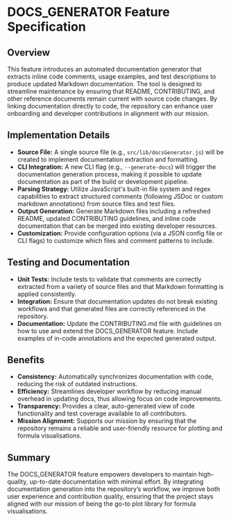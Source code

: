 # DOCS_GENERATOR Feature Specification

## Overview
This feature introduces an automated documentation generator that extracts inline code comments, usage examples, and test descriptions to produce updated Markdown documentation. The tool is designed to streamline maintenance by ensuring that README, CONTRIBUTING, and other reference documents remain current with source code changes. By linking documentation directly to code, the repository can enhance user onboarding and developer contributions in alignment with our mission.

## Implementation Details
- **Source File:** A single source file (e.g., `src/lib/docsGenerator.js`) will be created to implement documentation extraction and formatting.
- **CLI Integration:** A new CLI flag (e.g., `--generate-docs`) will trigger the documentation generation process, making it possible to update documentation as part of the build or development pipeline.
- **Parsing Strategy:** Utilize JavaScript's built-in file system and regex capabilities to extract structured comments (following JSDoc or custom markdown annotations) from source files and test files.
- **Output Generation:** Generate Markdown files including a refreshed README, updated CONTRIBUTING guidelines, and inline code documentation that can be merged into existing developer resources.
- **Customization:** Provide configuration options (via a JSON config file or CLI flags) to customize which files and comment patterns to include.

## Testing and Documentation
- **Unit Tests:** Include tests to validate that comments are correctly extracted from a variety of source files and that Markdown formatting is applied consistently.
- **Integration:** Ensure that documentation updates do not break existing workflows and that generated files are correctly referenced in the repository.
- **Documentation:** Update the CONTRIBUTING.md file with guidelines on how to use and extend the DOCS_GENERATOR feature. Include examples of in-code annotations and the expected generated output.

## Benefits
- **Consistency:** Automatically synchronizes documentation with code, reducing the risk of outdated instructions.
- **Efficiency:** Streamlines developer workflow by reducing manual overhead in updating docs, thus allowing focus on code improvements.
- **Transparency:** Provides a clear, auto-generated view of code functionality and test coverage available to all contributors.
- **Mission Alignment:** Supports our mission by ensuring that the repository remains a reliable and user-friendly resource for plotting and formula visualisations.

## Summary
The DOCS_GENERATOR feature empowers developers to maintain high-quality, up-to-date documentation with minimal effort. By integrating documentation generation into the repository’s workflow, we improve both user experience and contribution quality, ensuring that the project stays aligned with our mission of being the go-to plot library for formula visualisations.